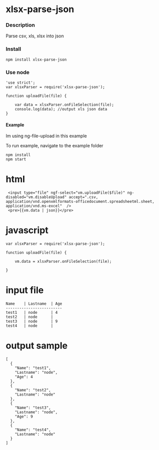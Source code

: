 # xlsx-parse-json #

### Description ###
Parse csv, xls, xlsx into json

### Install ###
````
npm install xlsx-parse-json
````

### Use node ###

````
'use strict';
var xlsxParser = require('xlsx-parse-json');

function uploadFile(file) {
	
	var data = xlsxParser.onFileSelection(file);
	console.log(data); //output xls json data
}

````

#### Example ####

Im using ng-file-upload in this example

To run example, navigate to the example folder

````
npm install
npm start
````

# html #
````
 <input type="file" ngf-select="vm.uploadFile($file)" ng-disabled="vm.disableUpload" accept=".csv, application/vnd.openxmlformats-officedocument.spreadsheetml.sheet, application/vnd.ms-excel"  />
 <pre>{{vm.data | json}}</pre>
````

# javascript #
````
var xlsxParser = require('xlsx-parse-json');

function uploadFile(file) {
	
	vm.data = xlsxParser.onFileSelection(file);
	
}
````
# input file #
````
Name	| Lastname	| Age
-------------------------
test1	| node		| 4
test2	| node		|
test3	| node		| 9
test4	| node		|

````

# output sample #
````
[
  {
    "Name": "test1",
    "Lastname": "node",
    "Age": 4
  },
  {
    "Name": "test2",
    "Lastname": "node"
  },
  {
    "Name": "test3",
    "Lastname": "node",
    "Age": 9
  },
  {
    "Name": "test4",
    "Lastname": "node"
  }
]
````